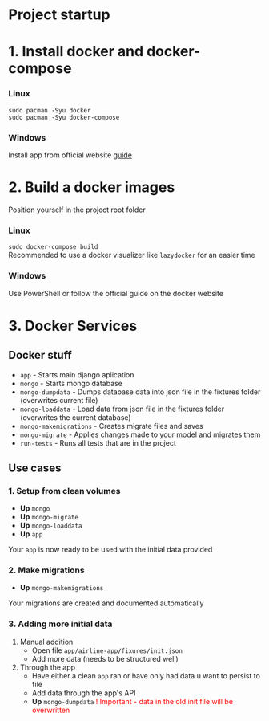 # Project startup
# 1. Install docker and docker-compose
### Linux
`sudo pacman -Syu docker` <br/>
`sudo pacman -Syu docker-compose`
### Windows 
Install app from official website <a href="https://docs.docker.com/desktop/install/windows-install/">guide</a>

# 2. Build a docker images
Position yourself in the project root folder
### Linux
`sudo docker-compose build` <br/>
Recommended to use a docker visualizer like `lazydocker` for an easier time
### Windows
Use PowerShell or follow the official guide on the docker website

# 3. Docker Services
## Docker stuff
- `app` - Starts main django aplication
- `mongo` - Starts mongo database
- `mongo-dumpdata` - Dumps database data into json file in the fixtures folder (overwrites current file)
- `mongo-loaddata` - Load data from json file in the fixtures folder (overwrites the current database)
- `mongo-makemigrations` - Creates migrate files and saves
- `mongo-migrate` - Applies changes made to your model and migrates them
- `run-tests` - Runs all tests that are in the project


## Use cases
### 1. Setup from clean volumes
- **Up** `mongo` 
-  **Up** `mongo-migrate`
-  **Up** `mongo-loaddata`
-  **Up** `app`

Your `app` is now ready to be used with the initial data provided

### 2.  Make migrations
* **Up** `mongo-makemigrations`
 
Your migrations are created and documented automatically
### 3. Adding more initial data
1. Manual addition
	- Open file  `app/airline-app/fixures/init.json`
	- Add more data (needs to be structured well)
2. Through the app
	- Have either a clean `app` ran or have only had data u want to persist to file
	- Add data through the app's API
	- **Up** `mongo-dumpdata` <span style="color:red">! Important - data in the old init file will be overwritten</span>

